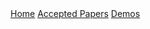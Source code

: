 <div class="header">
  <a href="https://ctrlgenworkshop.github.io/">Home</a>
  <a href="https://ctrlgenworkshop.github.io/accepted_papers.html">Accepted Papers</a>
  <a class="active" href="https://ctrlgenworkshop.github.io/accepted_demos.html">Demos</a>
</div>

<head>
<meta http-equiv="Content-Type" content="text/html; charset=UTF-8">
  <meta name="viewport" content="“width=800”">
</head>
